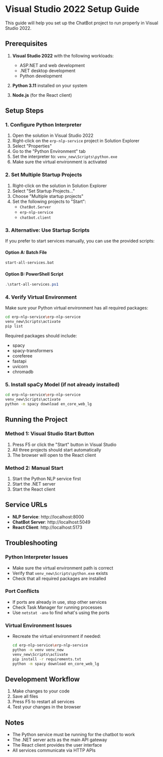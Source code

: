 # Visual Studio 2022 Setup Guide

This guide will help you set up the ChatBot project to run properly in Visual Studio 2022.

## Prerequisites

1. **Visual Studio 2022** with the following workloads:
   - ASP.NET and web development
   - .NET desktop development
   - Python development

2. **Python 3.11** installed on your system

3. **Node.js** (for the React client)

## Setup Steps

### 1. Configure Python Interpreter

1. Open the solution in Visual Studio 2022
2. Right-click on the `erp-nlp-service` project in Solution Explorer
3. Select "Properties"
4. Go to the "Python Environment" tab
5. Set the interpreter to: `venv_new\Scripts\python.exe`
6. Make sure the virtual environment is activated

### 2. Set Multiple Startup Projects

1. Right-click on the solution in Solution Explorer
2. Select "Set Startup Projects..."
3. Choose "Multiple startup projects"
4. Set the following projects to "Start":
   - `ChatBot.Server`
   - `erp-nlp-service`
   - `chatbot.client`

### 3. Alternative: Use Startup Scripts

If you prefer to start services manually, you can use the provided scripts:

#### Option A: Batch File
```bash
start-all-services.bat
```

#### Option B: PowerShell Script
```powershell
.\start-all-services.ps1
```

### 4. Verify Virtual Environment

Make sure your Python virtual environment has all required packages:

```bash
cd erp-nlp-service\erp-nlp-service
venv_new\Scripts\activate
pip list
```

Required packages should include:
- spacy
- spacy-transformers
- coreferee
- fastapi
- uvicorn
- chromadb

### 5. Install spaCy Model (if not already installed)

```bash
cd erp-nlp-service\erp-nlp-service
venv_new\Scripts\activate
python -m spacy download en_core_web_lg
```

## Running the Project

### Method 1: Visual Studio Start Button
1. Press F5 or click the "Start" button in Visual Studio
2. All three projects should start automatically
3. The browser will open to the React client

### Method 2: Manual Start
1. Start the Python NLP service first
2. Start the .NET server
3. Start the React client

## Service URLs

- **NLP Service**: http://localhost:8000
- **ChatBot Server**: http://localhost:5049
- **React Client**: http://localhost:5173

## Troubleshooting

### Python Interpreter Issues
- Make sure the virtual environment path is correct
- Verify that `venv_new\Scripts\python.exe` exists
- Check that all required packages are installed

### Port Conflicts
- If ports are already in use, stop other services
- Check Task Manager for running processes
- Use `netstat -ano` to find what's using the ports

### Virtual Environment Issues
- Recreate the virtual environment if needed:
  ```bash
  cd erp-nlp-service\erp-nlp-service
  python -m venv venv_new
  venv_new\Scripts\activate
  pip install -r requirements.txt
  python -m spacy download en_core_web_lg
  ```

## Development Workflow

1. Make changes to your code
2. Save all files
3. Press F5 to restart all services
4. Test your changes in the browser

## Notes

- The Python service must be running for the chatbot to work
- The .NET server acts as the main API gateway
- The React client provides the user interface
- All services communicate via HTTP APIs 